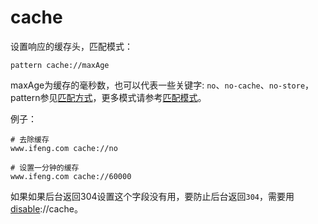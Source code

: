 # cache
设置响应的缓存头，匹配模式：

	pattern cache://maxAge
	
maxAge为缓存的毫秒数，也可以代表一些关键字: `no`、`no-cache`、`no-store`，pattern参见[匹配方式](../pattern.html)，更多模式请参考[匹配模式](../mode.html)。

例子：

	# 去除缓存
	www.ifeng.com cache://no
	
	# 设置一分钟的缓存
	www.ifeng.com cache://60000
	

如果如果后台返回304设置这个字段没有用，要防止后台返回`304`，需要用[disable](disable.html)://cache。

